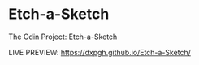 # Etch-a-Sketch
The Odin Project: Etch-a-Sketch

LIVE PREVIEW: https://dxpgh.github.io/Etch-a-Sketch/
